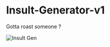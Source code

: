 # Insult-Generator-v1
Gotta roast someone ?

![Insult Gen](https://i.imgur.com/DB5oYp3.png "Program Window")
